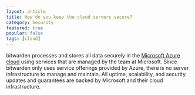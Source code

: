 ```yaml
---
layout: article
title: How do you keep the cloud servers secure?
category: Security
featured: true
popular: false
tags: [cloud]
---
```


bitwarden processes and stores all data securely in the [Microsoft Azure cloud][azure] using services that are managed by the
team at Microsoft. Since bitwarden only uses service offerings provided by Azure, there is no server infrastructure to
manage and maintain. All uptime, scalability, and security updates and guarantees are backed by Microsoft and their cloud
infrastructure.

[azure]: https://azure.com
